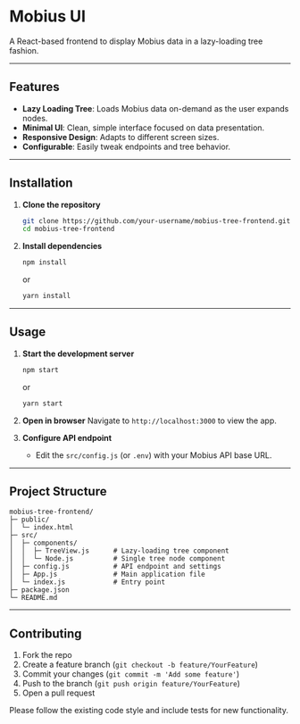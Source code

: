 # **Mobius UI**

A React-based frontend to display Mobius data in a lazy-loading tree fashion.

---

## Features

* **Lazy Loading Tree**: Loads Mobius data on-demand as the user expands nodes.
* **Minimal UI**: Clean, simple interface focused on data presentation.
* **Responsive Design**: Adapts to different screen sizes.
* **Configurable**: Easily tweak endpoints and tree behavior.

---

## Installation

1. **Clone the repository**

   ```bash
   git clone https://github.com/your-username/mobius-tree-frontend.git
   cd mobius-tree-frontend
   ```

2. **Install dependencies**

   ```bash
   npm install
   ```

   or

   ```bash
   yarn install
   ```

---

## Usage

1. **Start the development server**

   ```bash
   npm start
   ```

   or

   ```bash
   yarn start
   ```

2. **Open in browser**
   Navigate to `http://localhost:3000` to view the app.

3. **Configure API endpoint**

   * Edit the `src/config.js` (or `.env`) with your Mobius API base URL.

---

## Project Structure

```
mobius-tree-frontend/
├─ public/
│  └─ index.html
├─ src/
│  ├─ components/
│  │  ├─ TreeView.js      # Lazy-loading tree component
│  │  └─ Node.js          # Single tree node component
│  ├─ config.js           # API endpoint and settings
│  ├─ App.js              # Main application file
│  └─ index.js            # Entry point
├─ package.json
└─ README.md
```

---

## Contributing

1. Fork the repo
2. Create a feature branch (`git checkout -b feature/YourFeature`)
3. Commit your changes (`git commit -m 'Add some feature'`)
4. Push to the branch (`git push origin feature/YourFeature`)
5. Open a pull request

Please follow the existing code style and include tests for new functionality.
